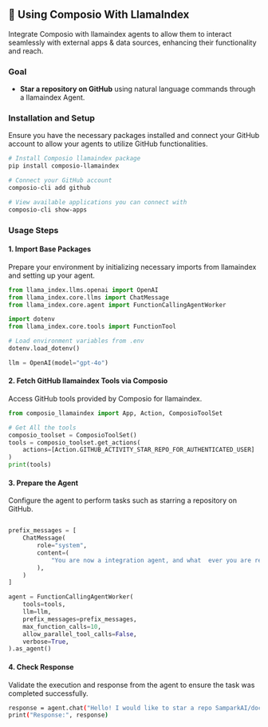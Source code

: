 ## 🦙 Using Composio With LlamaIndex

Integrate Composio with llamaindex agents to allow them to interact seamlessly with external apps & data sources, enhancing their functionality and reach.

### Goal

- **Star a repository on GitHub** using natural language commands through a llamaindex Agent.

### Installation and Setup

Ensure you have the necessary packages installed and connect your GitHub account to allow your agents to utilize GitHub functionalities.

```bash
# Install Composio llamaindex package
pip install composio-llamaindex

# Connect your GitHub account
composio-cli add github

# View available applications you can connect with
composio-cli show-apps
```

### Usage Steps

#### 1. Import Base Packages

Prepare your environment by initializing necessary imports from llamaindex and setting up your agent.

```python
from llama_index.llms.openai import OpenAI
from llama_index.core.llms import ChatMessage
from llama_index.core.agent import FunctionCallingAgentWorker

import dotenv
from llama_index.core.tools import FunctionTool

# Load environment variables from .env
dotenv.load_dotenv()

llm = OpenAI(model="gpt-4o")
```

#### 2. Fetch GitHub llamaindex Tools via Composio

Access GitHub tools provided by Composio for llamaindex.

```python
from composio_llamaindex import App, Action, ComposioToolSet

# Get All the tools
composio_toolset = ComposioToolSet()
tools = composio_toolset.get_actions(
    actions=[Action.GITHUB_ACTIVITY_STAR_REPO_FOR_AUTHENTICATED_USER]
)
print(tools)
```

#### 3. Prepare the Agent

Configure the agent to perform tasks such as starring a repository on GitHub.

```python

prefix_messages = [
    ChatMessage(
        role="system",
        content=(
            "You are now a integration agent, and what  ever you are requested, you will try to execute utilizing your toools."
        ),
    )
]

agent = FunctionCallingAgentWorker(
    tools=tools,
    llm=llm,
    prefix_messages=prefix_messages,
    max_function_calls=10,
    allow_parallel_tool_calls=False,
    verbose=True,
).as_agent()
```

#### 4. Check Response

Validate the execution and response from the agent to ensure the task was completed successfully.

```bash
response = agent.chat("Hello! I would like to star a repo SamparkAI/docs on GitHub")
print("Response:", response)
```
